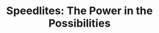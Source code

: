 ---
layout: course
title: "Speedlites: The Power in the Possibilities"
educator: Stephen Eastwood
image: /assets/images/courses/speedlites-power-possibilities.jpg
course_url: https://www.mzed.com/courses/speedlites-the-power-in-the-possibilities
description: Master beauty and fashion photography lighting with Stephen Eastwood as he demonstrates versatile Speedlite techniques across studio, indoor, and outdoor locations.
lessons: 6
runtime: 6h 12m
position: 42
topics: photography, lighting
show_stats: true
show_pricing: true
--- 